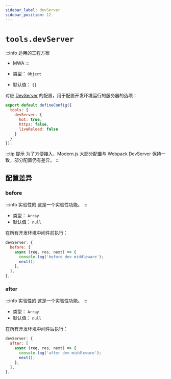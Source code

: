 ```yaml
---
sidebar_label: devServer
sidebar_position: 12
---
```


# `tools.devServer`

:::info 适用的工程方案
* MWA
:::

* 类型： `Object`
* 默认值： `{}`

对应 [DevServer](https://webpack.docschina.org/configuration/dev-server/#devserverlivereload) 的配置，用于配置开发环境运行的服务器的选项：

```js title="modern.config.js"
export default defineConfig({
  tools: {
    devServer: {
      hot: true,
      https: false,
      liveReload: false
    }
  }
});
```

:::tip 提示
为了方便接入，Modern.js 大部分配置与 Webpack DevServer 保持一致，部分配置仍有差异。
:::

## 配置差异

### before

:::info 实验性的
这是一个实验性功能。
:::

* 类型： `Array`
* 默认值： `null`

在所有开发环境中间件前执行：

```javascript
devServer: {
  before: [
    async (req, res, next) => {
      console.log('before dev middleware');
      next();
    },
  ],
},
```

### after

:::info 实验性的
这是一个实验性功能。
:::

* 类型： `Array`
* 默认值： `null`

在所有开发环境中间件后执行：

```javascript
devServer: {
  after: [
    async (req, res, next) => {
      console.log('after dev middleware');
      next();
    },
  ],
},
```
